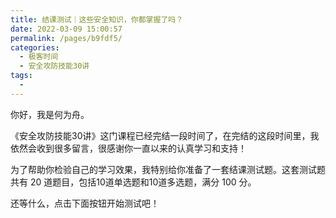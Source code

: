 ```yaml
---
title: 结课测试｜这些安全知识，你都掌握了吗？
date: 2022-03-09 15:00:57
permalink: /pages/b9fdf5/
categories:
  - 极客时间
  - 安全攻防技能30讲
tags:
  - 
---
```

<p>你好，我是何为舟。</p><p>《安全攻防技能30讲》这门课程已经完结一段时间了，在完结的这段时间里，我依然会收到很多留言，很感谢你一直以来的认真学习和支持！</p><p>为了帮助你检验自己的学习效果，我特别给你准备了一套结课测试题。这套测试题共有 20 道题目，包括10道单选题和10道多选题，满分 100 分。</p><p>还等什么，点击下面按钮开始测试吧！</p><p><a href="http://time.geekbang.org/quiz/intro?act_id=91&exam_id=176"><img src="https://static001.geekbang.org/resource/image/28/a4/28d1be62669b4f3cc01c36466bf811a4.png" alt=""></a></p><!-- [[[read_end]]] -->